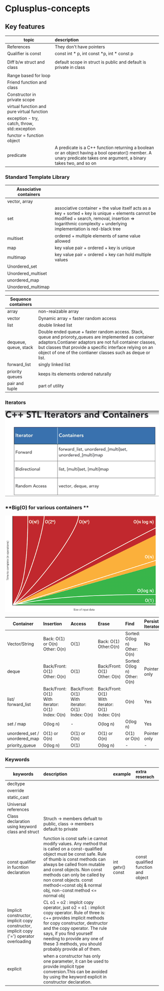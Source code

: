 # Cplusplus-concepts

## Key features
| **topic** | **description** |
|-------|:--------------------
| References | They don't have pointers |
| Qualifier is const | const int * p, int const *p, int * const p
||
| Diff b/w struct and class| default scope in struct is public and default is private in class
||
| Range based for loop |
| Friend function and class |
| Constructor in private scope|
| virtual function and pure virtual function|
| exception - try, catch, throw, std::exception |
| functor = function object |
| predicate| A predicate is a C++ function returning a boolean or an object having a bool operator() member. A unary predicate takes one argument, a binary takes two, and so on|

### Standard Template Library

|**Associative containers**||
|------|:-----------------
| vector, array|
|set   | associative container + the value itself acts as a key  + sorted + key is unique + elements cannot be modified + search, removal, insertion => logarithmic complexity + underlying implementation is red-black tree
|multiset| ordered + multiple elements of same value allowed
|map| key value pair + ordered + key is unique
|multimap| key value pair + ordered + key can hold multiple values
|Unordered_set|
|Unordered_multiset|
|unordered_map|
|Unordered_multimap|



| **Sequence containers**||
|---------|:---------------
|array | non-reaizable array
|vector| Dynamic array + faster random access
|list| double linked list
|dequeue, queue, stack| Double ended queue + faster random access. Stack, queue and prioroty_queues are implemented as container adaptors.Contianer adaptors are not full container classes, but classes that provide a specific interface relying on an object of one of the contianer classes such as deque or list.
|forward_list| singly linked list|
|priority queues| keeps its elements ordered naturally
|pair and tuple| part of utility



### **Iterators**
 ![](iterators.jpg)


 
 ### **Big(O) for various containers **

 ![](graph.png)

 | **Container**|**Insertion**|**Access**|**Erase**|**Find**|**Persistant Iterators**
 |----------------------|:----------------------|:----------------------|:----------------------|:----------------------|:----------------------
 |Vector/String| Back: O(1) or O(n) <br> Other: O(n)|O(1)|Back: O(1) <br> Other:O(n)| Sorted: O(log n) <br> Other: O(n) | No
 |deque| Back/Front: O(1) <br> Other: O(n)|O(1)|Back/Front: O(1) <br> Other: O(n)|Sorted: O(log n) <br> Other: O(n) | Pointers only
 | list/ forward_list| Back/Front: O(1) <br> With iterator: O(1) <br> Index: O(n)|Back/Front: O(1) <br> With iterator: O(1) <br> Index: O(n)| Back/Front: O(1) <br> With iterator: O(1) <br> Index: O(n)| O(n) | Yes
 |set / map| O(log n)|-| O(log n)|O(log n)|Yes
 |unordered_set / unordered_map|O(1) or O(n)|O(1) or O(n)|O(1) or O(n)|O(1) or O(n)| Pointers only
 |priority_queue|O(log n)|O(1)|O(log n)|-|-

 ### Keywords
 |**keywords**|**description**|**example**|**extra reserach**|
 |----------------------|:----------------------|:----------------------|:-----------
 |decltype|
 |override|
 |static_cast|
 |Universal references|
 |Class declaration using keyword class and struct| Struch -> members defualt to public, class -> members default to private
 |const qualifier in fucntion declaration | function is const safe i.e cannot modify values. Any method that is called on a const-qualified object must be const safe. Rule of thumb is const methods can always be called from mutable and const objects. Non const methods can only be called by non const objects. const method<=const obj & normal obj, non-const method <= normal obj |int getv() const|const qualified function and object|
 |Implicit constructor, implicit copy constructor, implicit copy ('=') operator overloading| CL o1 = o2 : implcit copy operator, just o2 = o1 : implicit copy operator. Rule of three is: c++ provides implicit methods for copy constructor, destructor and the copy operator. The rule says, if you find yourself needing to provide any one of these 3 methods, you should probably provide all of them.
 | explicit | when a constructor has only one parameter, it can be used to provide implicit type conversion.This can be avoided by using the keyword explicit in constructor declaration.






